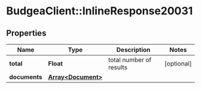 # BudgeaClient::InlineResponse20031

## Properties
Name | Type | Description | Notes
------------ | ------------- | ------------- | -------------
**total** | **Float** | total number of results | [optional] 
**documents** | [**Array&lt;Document&gt;**](Document.md) |  | 


